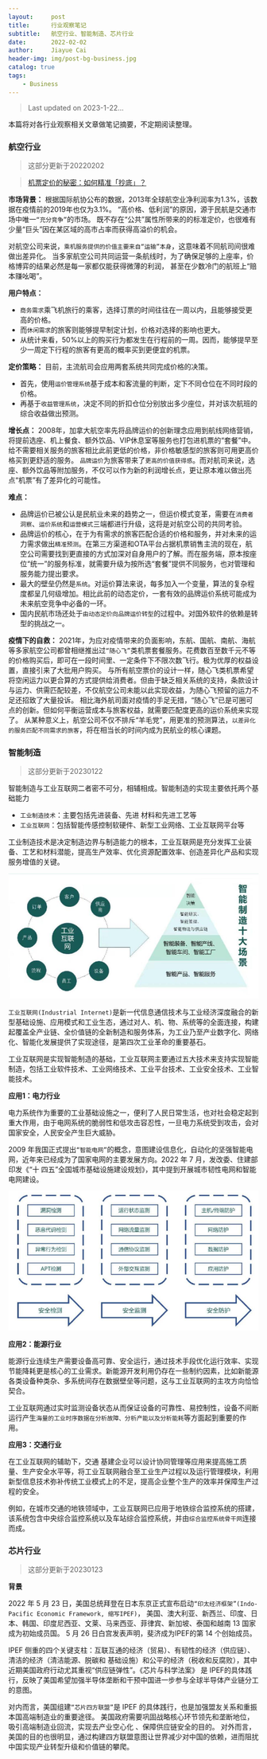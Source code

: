 ```yaml
---
layout:     post
title:      行业观察笔记
subtitle:   航空行业、智能制造、芯片行业
date:       2022-02-02
author:     Jiayue Cai
header-img: img/post-bg-business.jpg
catalog: true
tags:
    - Business
---
```


> Last updated on 2023-1-22... 

本篇将对各行业观察相关文章做笔记摘要，不定期阅读整理。

### 航空行业

> 这部分更新于20220202

> [机票定价的秘密：如何精准「抄底」？](https://mp.weixin.qq.com/s/cprzoSeMArR5naqxxtJBUw)


**市场背景：**
根据国际航协公布的数据，2013年全球航空业净利润率为1.3%，该数据在疫情前的2019年也仅为3.1%。
“高价格、低利润”的原因，源于民航是交通市场中唯一`“充分竞争”`的市场。
既不存在“公共”属性所带来的的标准定价，也很难有少量“巨头”因在某区域的高市占率而获得高溢价的机会。

对航空公司来说，`乘机服务提供的价值主要来自“运输”本身`，这意味着不同航司间很难做出差异化。
当多家航空公司共同运营一条航线时，为了确保足够的上座率，价格博弈的结果必然是每一家都仅能获得微薄的利润，
甚至在少数冷门的航班上“赔本赚吆喝”。

**用户特点：**
- `商务需求`乘飞机旅行的乘客，选择订票的时间往往在一周以内，且能够接受更高的价格。
- 而`休闲需求`的旅客则能够提早制定计划，价格对选择的影响也更大。
- 从统计来看，50%以上的购买行为都发生在行程前的一周。因而，能够提早至少一周定下行程的旅客有更高的概率买到更便宜的机票。

**定价策略：**
目前，主流航司会应用两套系统共同完成价格的决策。
- 首先，使用`运价管理系统`基于成本和客流量的判断，定下不同仓位在不同时段的价格。
- 再基于`收益管理系统`，决定不同的折扣仓位分别放出多少座位，并对该次航班的综合收益做出预测。

**增长点：**
2008年，加拿大航空率先将品牌运价的创新理念应用到航线网络营销，将提前选座、机上餐食、额外饮品、VIP休息室等服务也打包进机票的“套餐”中。给不需要相关服务的旅客相比此前更低的价格，非价格敏感型的旅客则可用更高价格买到更舒适的服务。
`品牌运价`为旅客带来了`更高的价值获得感`。而对航司来说，选座、额外饮品等附加服务，不仅可以作为新的利润增长点，更让原本难以做出亮点“机票”有了差异化的可能性。

**难点：**
- 品牌运价已被公认是民航业未来的趋势之一，但运价模式变革，需要在`消费者洞察`、`运价系统`和`运营模式`三端都进行升级，这将是对航空公司的共同考验。
- 品牌运价的核心，在于为有需求的旅客匹配合适的价格和服务，并对未来的运力需求做出`精准预测`。在第三方渠道和OTA平台占据机票销售主流的现在，航空公司需要找到更直接的方式加深对自身用户的了解。而在服务端，原本按座位“统一”的服务标准，就需要升级为按所选“套餐”提供不同服务，也对管理和服务能力提出要求。
- 最大的壁垒仍然是`系统`。对运价算法来说，每多加入一个变量，算法的复杂程度都呈几何级增加。相比此前的动态定价，一套有效的品牌运价系统可能成为未来航空竞争中必备的一环。
- 国内民航市场还处于`由动态定价向品牌运价转型`的过程中。对国外软件的依赖是转型的挑战之一。

**疫情下的自救：**
2021年，为应对疫情带来的负面影响，东航、国航、南航、海航等多家航空公司都曾相继推出过`“随心飞”`类机票套餐服务。花费数百至数千元不等的价格购买后，即可在一段时间里、一定条件下不限次数飞行。极为优厚的权益设置，直接引来了大批用户购买。
与所有航空票价的设计一样，随心飞类机票希望将空闲运力以更合算的方式提供给消费者。但由于缺乏相关系统的支持，条款设计与运力、供需匹配较差，不仅航空公司未能以此实现收益，为随心飞预留的运力不足还招致了大量投诉。
相比海外航司面对疫情的手足无措，“随心飞”已是可圈可点的创新。但如何平衡运营成本与旅客权益，就需要匹配度更高的运价系统来实现了。
从某种意义上，航空公司不仅不排斥“羊毛党”，用更准的预测算法，`以差异化的服务匹配不同需求的旅客`，将在相当长的时间内成为民航业的核心课题。


### 智能制造

> 这部分更新于20230122

智能制造与工业互联网二者密不可分，相辅相成。智能制造的实现主要依托两个基础能力
- `工业制造技术`：主要包括先进装备、先进 材料和先进工艺等
- `工业互联网`：包括智能传感控制软硬件、新型工业网络、工业互联网平台等

工业制造技术是决定制造边界与制造能力的根本，工业互联网是充分发挥工业装备、工艺和材料潜能，提高生产效率、优化资源配置效率、创造差异化产品和实现服务增值的关键。

![](/img/post/20220202/1.png)

`工业互联网(Industrial Internet)`是新一代信息通信技术与工业经济深度融合的新型基础设施、应用模式和工业生态，通过对人、机、物、系统等的全面连接，构建起覆盖全产业链、全价值链的全新制造和服务体系，为工业乃至产业数字化、网络化、智能化发展提供了实现途径，是第四次工业革命的重要基石。

工业互联网是实现智能制造的基础，工业互联网主要通过五大技术来支持实现智能制造，包括工业软件技术、工业网络技术、工业平台技术、工业安全技术、工业智能技术。

**应用1：电力行业**

电力系统作为重要的工业基础设施之一，便利了人民日常生活，也对社会稳定起到重大作用，由于电网系统的脆弱性和低攻击容忍性，一旦电力系统受到攻击，会对国家安全，人民安全产生巨大威胁。

2009 年我国正式提出`“智能电网”`的概念，意图建设信息化，自动化的坚强智能电网，近年来已经成为了国家电网的主要发展方向。2022 年 7 月，发改委、住建部印发《“十 四五”全国城市基础设施建设规划》，其中提到开展城市韧性电网和智能电网建设。

![](/img/post/20220202/2.png)

**应用2：能源行业**

能源行业连续生产需要设备高可靠、安全运行，通过技术手段优化运行效率、实现节能降耗更是核心的工业需求。新能源开发利用仍存在一些制约因素，比如新能源各类设备种类杂、多系统间存在数据壁垒等问题，这与工业互联网的主攻方向恰恰契合。

工业互联网通过实时监测设备状态从而保证设备的可靠性、易控制性，设备不间断运行产生`海量的工业时序数据在分析故障、分析产能以及分析能耗`等方面起到重要的作用。

**应用3：交通行业**

在工业互联网的辅助下，交通 基建企业可以设计协同管理等应用来提高施工质量、生产安全水平等，将工业互联网融合至工业生产过程以及运行管理模块，利用新型信息技术弥补传统工业模式上的不足，提高企业整个生产的效率并保障生产过程的安全。

例如，在城市交通的地铁领域中，工业互联网已应用于地铁综合监控系统的搭建，该系统包含中央综合监控系统以及车站综合监控系统，并由`综合监控系统骨干网`连接而成。


### 芯片行业

> 这部分更新于20230123

**背景**

2022 年 5 月 23 日，美国总统拜登在日本东京正式宣布启动`“印太经济框架”(Indo-Pacific Economic Framework, 缩写IPEF)`，
美国、澳大利亚、新西兰、印度、日本、韩国、印度尼西亚、文莱、马来西亚、菲律宾、新加坡、泰国和越南 13 国家成为初始成员国。
 5 月 26 日白宫发表声明，斐济成为IPEF的第 14 个创始成员。

IPEF 侧重的四个关键支柱：互联互通的经济（贸易）、有韧性的经济（供应链）、清洁的经济（清洁能源、脱碳和
基础设施）和公平的经济（税收和反腐败），其中近期美国政府行动尤其重视“供应链弹性”。《芯片与科学法案》
是 IPEF的具体践行，反映了美国希望加强半导体垄断和干预中国进一步参与全球半导体产业链分工的意图。

对内而言，美国组建`“芯片四方联盟”`是 IPEF 的具体践行，也是加强盟友关系和重振本国高端制造业的重要途径。
美国政府需要巩固战略核心环节领先和垄断地位，吸引高端制造业回流，实现去产业空心化 、保障供应链安全的目的。
对外而言，美国的目的也很明显，通过构建四方联盟意图让世界减少对中国的依赖，进而阻扰中国实现产业转型升级和价值链的攀爬。




